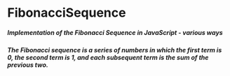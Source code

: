 # FibonacciSequence
##### Implementation of the Fibonacci Sequence in JavaScript - various ways

##### The Fibonacci sequence is a series of numbers in which the first term is 0, the second term is 1, and each subsequent term is the sum of the previous two.

